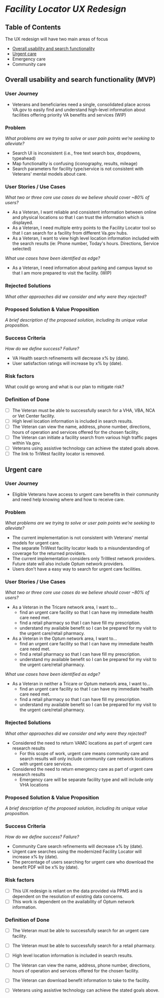 
# _Facility Locator UX Redesign_

## Table of Contents
The UX redesign will have two main areas of focus
- [Overall usability and search functionality](https://github.com/department-of-veterans-affairs/va.gov-team/blob/master/products/facilities/facility-locator/product/ux-redesign-outline.md#overall-usability-and-search-functionality-mvp)
- [Urgent care](https://github.com/department-of-veterans-affairs/va.gov-team/blob/master/products/facilities/facility-locator/product/ux-redesign-outline.md#urgent-care)
- Emergency care
- Community care

## Overall usability and search functionality (MVP)

### User Journey
- Veterans and beneficiaries need a single, consolidated place across VA.gov to easily find and understand high-level information about facilities offering priority VA benefits and services (WIP) 

### Problem
*What problems are we trying to solve or user pain points we’re seeking to alleviate?*
- Search UI is inconsistent (i.e., free text search box, dropdowns, typeahead)
- Map functionality is confusing (iconography, results, mileage)
- Search parameters for facility type/service is not consistent with Veterans' mental models about care.

### User Stories / Use Cases
*What two or three core use cases do we believe should cover ~80% of users?*
- As a Veteran, I want reliable and consistent information between online and physical locations so that I can trust the information which is displayed. 
- As a Veteran, I need multiple entry points to the Facility Locator tool so that I can search for a facility from different Va.gov hubs.
- As a Veteran, I want to view high level location information included with the search results (ie: Phone number, Today's hours. Directions, Service selected)

*What use cases have been identified as edge?*
- As a Veteran, I need information about parking and campus layout so that I am more prepared to visit the facility. (WIP)

### Rejected Solutions
*What other approaches did we consider and why were they rejected?*

### Proposed Solution & Value Proposition
*A brief description of the proposed solution, including its unique value proposition.*

### Success Criteria
*How do we define success? Failure?*
- VA Health search refinements will decrease x% by (date).
- User satisfaction ratings will increase by x% by (date).

### Risk factors
What could go wrong and what is our plan to mitigate risk?

### Definition of Done

- [ ] The Veteran must be able to successfully search for a VHA, VBA, NCA or Vet Center facility.
- [ ] High level location information is included in search results.
- [ ] The Veteran can view the name, address, phone number, directions, hours of operation and services offered for the chosen facility. 
- [ ] The Veteran can initiate a facility search from various high traffic pages within Va.gov. 
- [ ] Veterans using assistive technology can achieve the stated goals above.  
- [ ] The link to TriWest facility locator is removed. 

## Urgent care

### User Journey
- Eligible Veterans have access to urgent care benefits in their community and need help knowing where and how to receive care. 

### Problem
*What problems are we trying to solve or user pain points we’re seeking to alleviate?*
- The current implementation is not consistent with Veterans' mental models for urgent care. 
- The separate TriWest facility locator leads to a misunderstanding of coverage for the returned providers.
- The current implementation considers only TriWest network providers. Future state will also include Optum network providers. 
- Users don't have a easy way to search for urgent care facilities.

### User Stories / Use Cases
*What two or three core use cases do we believe should cover ~80% of users?*
- As a Veteran in the Tricare network area, I want to...
  - find an urgent care facility so that I can have my immediate health care need met.
  - find a retail pharmacy so that I can have fill my prescription. 
  - understand my available benefit so I can be prepared for my visit to the urgent care/retail pharmacy.
- As a Veteran in the Optum network area, I want to...
  - find an urgent care facility so that I can have my immediate health care need met.
  - find a retail pharmacy so that I can have fill my prescription. 
  - understand my available benefit so I can be prepared for my visit to the urgent care/retail pharmacy.
  
*What use cases have been identified as edge?*
- As a Veteran in neither a Tricare or Optum metwork area, I want to...
  - find an urgent care facility so that I can have my immediate health care need met.
  - find a retail pharmacy so that I can have fill my prescription. 
  - understand my available benefit so I can be prepared for my visit to the urgent care/retail pharmacy.

### Rejected Solutions
*What other approaches did we consider and why were they rejected?*
- Considered the need to return VAMC locations as part of urgent care research results
  - For this scope of work, urgent care means community care and search results will only include community care network locations with urgent care services. 
- Considered the need to return emergency care as part of urgent care research results
  - Emergency care will be separate facility type and will include only VHA locations
  
### Proposed Solution & Value Proposition
*A brief description of the proposed solution, including its unique value proposition.*

### Success Criteria
*How do we define success? Failure?*
- Community Care search refinements will decrease x% by (date).
- Urgent care searches using  the modernized Facility Locator will increase  x% by (date).
- The percentage of users searching for urgent care who download the benefit PDF will be x% by (date).

### Risk factors
- [ ] This UX redesign is reliant on the data provided via PPMS and is dependent on the resolution of existing data concerns.
- [ ] This work is dependent on the availability of Optum network information. 

### Definition of Done

- [ ] The Veteran must be able to successfully search for an urgent care facility.
- [ ] The Veteran must be able to successfully search for a retail pharmacy.
- [ ] High level location information is included in search results.
- [ ] The Veteran can view the name, address, phone number, directions, hours of operation and services offered for the chosen facility. 
- [ ] The Veteran can download benefit information to take to the facility.
- [ ] Veterans using assistive technology can achieve the stated goals above.  




